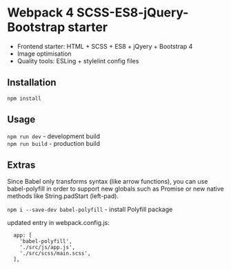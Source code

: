 # Webpack 4 SCSS-ES8-jQuery-Bootstrap starter
- Frontend starter: HTML + SCSS + ES8 + jQyery + Bootstrap 4
- Image optimisation
- Quality tools: ESLing + stylelint config files

## Installation
```
npm install
```
## Usage
`npm run dev` - development build<br>
`npm run build` - production build

## Extras
Since Babel only transforms syntax (like arrow functions), you can use babel-polyfill in order to support new globals such as Promise or new native methods like String.padStart (left-pad).

`npm i --save-dev babel-polyfill` - install Polyfill package

updated entry in webpack.config.js:<br>
```
  app: [
    'babel-polyfill',
    './src/js/app.js',
    './src/scss/main.scss',
  ],
```
